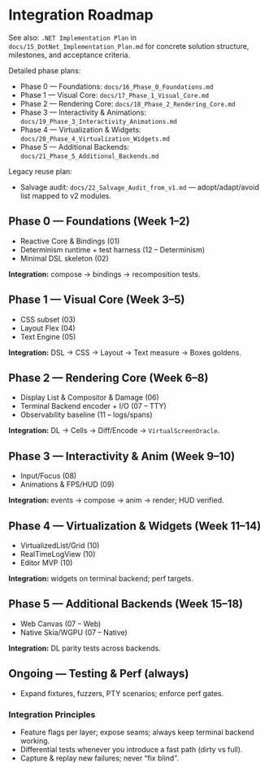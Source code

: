 # Integration Roadmap

See also: `.NET Implementation Plan` in `docs/15_DotNet_Implementation_Plan.md` for concrete solution structure, milestones, and acceptance criteria.

Detailed phase plans:
- Phase 0 — Foundations: `docs/16_Phase_0_Foundations.md`
- Phase 1 — Visual Core: `docs/17_Phase_1_Visual_Core.md`
- Phase 2 — Rendering Core: `docs/18_Phase_2_Rendering_Core.md`
- Phase 3 — Interactivity & Animations: `docs/19_Phase_3_Interactivity_Animations.md`
- Phase 4 — Virtualization & Widgets: `docs/20_Phase_4_Virtualization_Widgets.md`
- Phase 5 — Additional Backends: `docs/21_Phase_5_Additional_Backends.md`

Legacy reuse plan:
- Salvage audit: `docs/22_Salvage_Audit_from_v1.md` — adopt/adapt/avoid list mapped to v2 modules.

## Phase 0 — Foundations (Week 1–2)
- Reactive Core & Bindings (01)
- Determinism runtime + test harness (12 – Determinism)
- Minimal DSL skeleton (02)

**Integration:** compose → bindings → recomposition tests.

## Phase 1 — Visual Core (Week 3–5)
- CSS subset (03)
- Layout Flex (04)
- Text Engine (05)

**Integration:** DSL → CSS → Layout → Text measure → Boxes goldens.

## Phase 2 — Rendering Core (Week 6–8)
- Display List & Compositor & Damage (06)
- Terminal Backend encoder + I/O (07 – TTY)
- Observability baseline (11 – logs/spans)

**Integration:** DL → Cells → Diff/Encode → `VirtualScreenOracle`.

## Phase 3 — Interactivity & Anim (Week 9–10)
- Input/Focus (08)
- Animations & FPS/HUD (09)

**Integration:** events → compose → anim → render; HUD verified.

## Phase 4 — Virtualization & Widgets (Week 11–14)
- VirtualizedList/Grid (10)
- RealTimeLogView (10)
- Editor MVP (10)

**Integration:** widgets on terminal backend; perf targets.

## Phase 5 — Additional Backends (Week 15–18)
- Web Canvas (07 – Web)
- Native Skia/WGPU (07 – Native)

**Integration:** DL parity tests across backends.

## Ongoing — Testing & Perf (always)
- Expand fixtures, fuzzers, PTY scenarios; enforce perf gates.

### Integration Principles
- Feature flags per layer; expose seams; always keep terminal backend working.
- Differential tests whenever you introduce a fast path (dirty vs full).
- Capture & replay new failures; never “fix blind”.

